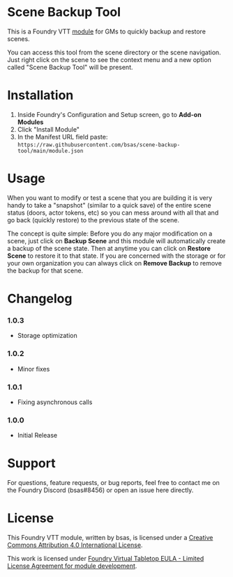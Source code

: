# Scene Backup Tool
This is a Foundry VTT [module](https://foundryvtt.com/packages/scene-backup-tool) for GMs to quickly backup and restore scenes.

You can access this tool from the scene directory or the scene navigation. Just right click on the scene to see the context menu and a new option called "Scene Backup Tool" will be present.

# Installation
1. Inside Foundry's Configuration and Setup screen, go to **Add-on Modules**
2. Click "Install Module"
3. In the Manifest URL field paste: `https://raw.githubusercontent.com/bsas/scene-backup-tool/main/module.json`

# Usage

When you want to modify or test a scene that you are building it is very handy to take a "snapshot" (similar to a quick save) of the entire scene status (doors, actor tokens, etc) so you can mess around with all that and go back (quickly restore) to the previous state of the scene.

The concept is quite simple: Before you do any major modification on a scene, just click on **Backup Scene** and this module will automatically create a backup of the scene state. Then at anytime you can click on **Restore Scene** to restore it to that state. If you are concerned with the storage or for your own organization you can always click on **Remove Backup** to remove the backup for that scene.

# Changelog
### 1.0.3
- Storage optimization

### 1.0.2
- Minor fixes

### 1.0.1
- Fixing asynchronous calls

### 1.0.0
- Initial Release

# Support
For questions, feature requests, or bug reports, feel free to contact me on the Foundry Discord (bsas#8456) or open an issue here directly.

# License
This Foundry VTT module, written by bsas, is licensed under a [Creative Commons Attribution 4.0 International License](https://creativecommons.org/licenses/by/4.0/).

This work is licensed under [Foundry Virtual Tabletop EULA - Limited License Agreement for module development](https://foundryvtt.com/article/license/).